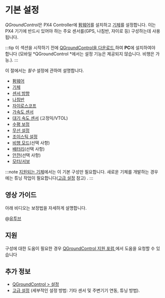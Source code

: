 # 기본 설정

*QGroundControl*은 PX4 Controller에 [펌웨어](../config/firmware.md)를 설치하고 [기체](../config/airframe.md)를 설정합니다. 이는 PX4 기기에 반드시 있어야 하는 주요 센서를(GPS, 나침반, 자이로 등) 구성하는데 사용됩니다.

:::tip
이 섹션을 시작하기 전에 [QGroundControl을 다운로드 ](http://qgroundcontrol.com/downloads/)하여 **PC**에 설치하여야 합니다 (모바일 *QGroundControl *에서는 설정 기능은 제공되지 않습니다. 비행은 가능.).
:::

이 절에서는 *필수* 설정에 관하여 설명합니다.

* [펌웨어](../config/firmware.md)
* [기체](../config/airframe.md)
* [센서 방향](../config/flight_controller_orientation.md)
* [나침반](../config/compass.md)
* [자이로스코프](../config/gyroscope.md)
* [가속도 센서](../config/accelerometer.md)
* [대기 속도 센서](../config/airspeed.md) (고정익/VTOL)
* [수평 보정](../config/level_horizon_calibration.md)
* [무선 설정](../config/radio.md)
* [조이스틱 설정](../config/joystick.md)
* [비행 모드](../config/flight_mode.md)(선택 사항)
* [배터리](../config/battery.md)(선택 사항)
* [안전](../config/safety.md)(선택 사항)
* [모터/서보](../config/motors.md)

:::note
[지원되는 기체](../config/airframe.md)에서는 이 기본 구성만 필요합니다. 새로운 기체를 개발하는 경우에는 튜닝 작업이 필요합니다([고급 설정](../advanced_config/README.md) 참고) .
:::

## 영상 가이드

아래 비디오는 보정법을 자세하게 설명합니다.

@[유투브](https://youtu.be/91VGmdSlbo4)

## 지원

구성에 대한 도움이 필요한 경우 [QGroundControl 지원 포럼 ](http://discuss.px4.io/c/qgroundcontrol/qgroundcontrol-usage)에서 도움을 요청할 수 있습니다

## 추가 정보

* [QGroundControl > 설정](https://docs.qgroundcontrol.com/en/SetupView/SetupView.html)
* [고급 설정](../advanced_config/README.md) (세부적인 설정 방법: 기타 센서 및 주변기기 연동, 튜닝 방법).